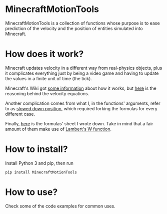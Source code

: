 # MinecraftMotionTools
MinecraftMotionTools is a collection of functions whose purpose is to ease prediction of the velocity and the position of entities simulated into Minecraft.
# How does it work?
Minecraft updates velocity in a different way from real-physics objects, plus it complicates everything just by being a video game and having to update the values in a finite unit of time (the tick).

Minecraft's Wiki got [some information](https://minecraft.wiki/w/Entity#Motion_of_entities) about how it works, but [here](https://hackmd.io/ySiQhr_SSUatNc6qAkbFcw) is the reasoning behind the velocity equations.

Another complication comes from what I, in the functions' arguments, refer to as [slowed down position](https://minecraft.wiki/w/Entity#cite_note-gravityBefore-4), which required forking the formulas for every different case.

Finally, [here](https://hackmd.io/V9oMODQbT5mBA-o4OM76pA) is the formulas' sheet I wrote down. Take in mind that a fair amount of them make use of [Lambert's W function](https://en.wikipedia.org/wiki/Lambert_W_function).
# How to install?
Install Python 3 and pip, then run
```
pip install MinecraftMotionTools
```
# How to use?
Check some of the code examples for common uses.